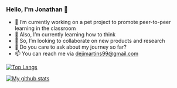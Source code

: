 ### Hello, I'm Jonathan 👋

<!-- **dejmartins/dejmartins** is a ✨ _special_ ✨ repository because its `README.md` (this file) appears on your GitHub profile. -->

<!-- Here are some ideas to get you started: -->

- 🔭 I’m currently working on a pet project to promote peer-to-peer learning in the classroom
- 🌱 Also, I’m currently learning how to think
- 👯 So, I’m looking to collaborate on new products and research
- 💬 Do you care to ask about my journey so far?
- 📫 You can reach me via dejimartins99@gmail.com
<!-- - 🤔 I’m looking for help with ... -->
<!-- - 😄 Pronouns: ... -->
<!-- - ⚡ Fun fact: ... -->

[![Top Langs](https://github-readme-stats.vercel.app/api/top-langs/?username=dejmartins)](https://github.com/dejmartins/github-readme-stats)

[![My github stats](https://github-readme-stats.vercel.app/api?username=dejmartins&count_private=true&show_icons=true&theme=radical&hide_rank=false)](https://github.com/dejmartins/github-readme-stats)


<!-- ![GitHub Streak](https://github-readme-streak-stats.herokuapp.com/?user=dejmartins) -->
